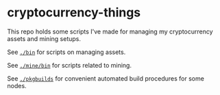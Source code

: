 # cryptocurrency-things

This repo holds some scripts I've made for managing my cryptocurrency assets
and mining setups.

See [`./bin`](./bin) for scripts on managing assets.

See [`./mine/bin`](./mine/bin) for scripts related to mining.

See [`./pkgbuilds`](./pkgbuilds) for convenient automated build procedures for some nodes.
